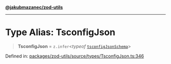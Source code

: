 [**@jakubmazanec/zod-utils**](../README.md)

---

# Type Alias: TsconfigJson

> **TsconfigJson** = `z.infer`\<_typeof_
> [`tsconfigJsonSchema`](../variables/tsconfigJsonSchema.md)\>

Defined in:
[packages/zod-utils/source/types/TsconfigJson.ts:346](https://github.com/jakubmazanec/tools/blob/c36a857a499e2c0c4f38fc4405cb987b357adf10/packages/zod-utils/source/types/TsconfigJson.ts#L346)
